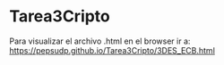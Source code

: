 # Tarea3Cripto

Para visualizar el archivo .html en el browser ir a: https://pepsudp.github.io/Tarea3Cripto/3DES_ECB.html
